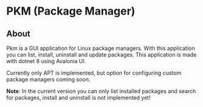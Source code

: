 # PKM (Package Manager)

## About
Pkm is a GUI application for Linux package managers. With this application you can list, install, uninstall and update packages.
This application is made with dotnet 8 using Avalonia UI.

Currently only APT is implemented, but option for configuring custom package managers coming soon.

**Note**: In the current version you can only list installed packages and search for packages, install and uninstall is not implemented yet!
